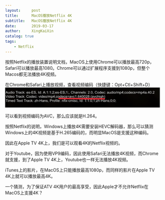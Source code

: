 ```yaml
---
layout:     post
title:      MacOS播放Netflix 4K
subtitle:   MacOS播放Netflix 4K
date:       2019-03-17
author:     XingKaiXin
catalog: true
tags:
    - Netflix
---
```


按照Netflix的播放装置说明文档，MacOS上使用Chrome可以播放最高720p，Safari可以播放最高1080。Chrome可以通过扩展程序支援到1080p，但整个Macos都无法播放4K视频。

在Chrome和Safari上播放视频，查看视频编码（快捷键：Opt+Ctl+Shift+D）
![](https://raw.githubusercontent.com/xingkaixin/blog-img/master/img/CleanShot%202019-04-19%20at%2019.09.02%402x.32db57ef17254278bec06d852cf0c56b.png)

可以看到视频编码为AVC，那么应该就是H.264。

按照Netflix的说明，Windows上播放4K需要安装HEVC解码器，那么可以猜测Windows上的4K视频是基于H.265编码的，而明显MacOS是支援这种编码。

因此在Apple TV 4K上，我们是可以观看4K的Netflix视频的。

对于Youtube，因为使用VP9编码，因此使用Safari无法播放4K视频，而Chrome就支援，到了Apple TV 4K上，Youtube也一样无法播放4K视频。

iTunes上的影片，在MacOS上只能播放最高1080p，而同样的影片在Apple TV 4K上就可以播放最高4K。

一个猜测，为了保证ATV 4K用户的最高享受，因此Apple才不允许Netflix在MacOS上支援4K？
